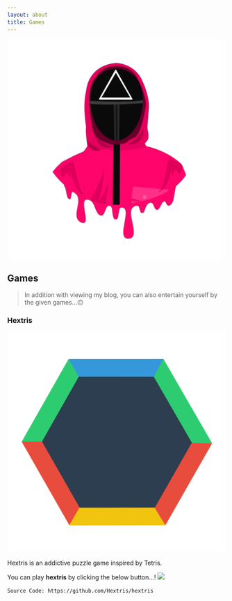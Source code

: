 ```yaml
---
layout: about
title: Games
---
```

![games](/images/41CDE775-4D85-46B1-8583-06097AC8E5CC.png "games")
## Games
> In addition with viewing my blog, you can also entertain yourself by the given games...🙃

### Hextris

![hextris](/images/F5AACA6E-0F3B-4260-9AA6-5FED43A3B20F.png "hextris")

Hextris is an addictive puzzle game inspired by Tetris. 

You can play **hextris** by clicking the below button...!
[<img src="https://i.ibb.co/wM4wKLV/PNG-image.png" width="500"/>](https://deviser.ga/hextris)
```
Source Code: https://github.com/Hextris/hextris
```
